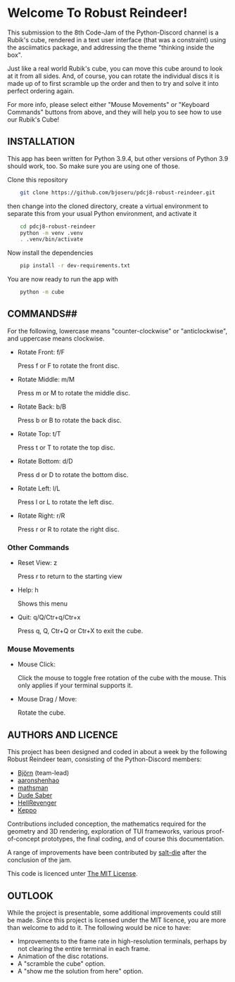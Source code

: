 # Welcome To Robust Reindeer! #

This submission to the 8th Code-Jam of the Python-Discord channel is a
Rubik's cube, rendered in a text user interface (that was a
constraint) using the asciimatics package, and addressing the theme
"thinking inside the box".

Just like a real world Rubik's cube, you can move this cube around to
look at it from all sides. And, of course, you can rotate the
individual discs it is made up of to first scramble up the order and
then to try and solve it into perfect ordering again.

For more info, please select either "Mouse Movements" or "Keyboard
Commands" buttons from above, and they will help you to see how to use
our Rubik's Cube!

## INSTALLATION

This app has been written for Python 3.9.4, but other versions of
Python 3.9 should work, too. So make sure you are using one of those.

Clone this repository

``` bash
    git clone https://github.com/bjoseru/pdcj8-robust-reindeer.git
```

then change into the cloned directory, create a virtual environment to
separate this from your usual Python environment, and activate it

``` bash
    cd pdcj8-robust-reindeer
    python -m venv .venv
    . .venv/bin/activate
```

Now install the dependencies
``` bash
    pip install -r dev-requirements.txt
```

You are now ready to run the app with
``` bash
    python -m cube
```

## COMMANDS##

For the following, lowercase means "counter-clockwise" or
"anticlockwise", and uppercase means clockwise.

- Rotate Front: f/F

    Press f or F to rotate the front disc.

- Rotate Middle: m/M

    Press m or M to rotate the middle disc.

- Rotate Back: b/B

    Press b or B to rotate the back disc.

- Rotate Top: t/T

    Press t or T to rotate the top disc.

- Rotate Bottom: d/D

    Press d or D to rotate the bottom disc.

- Rotate Left: l/L

    Press l or L to rotate the left disc.

- Rotate Right: r/R

    Press r or R to rotate the right disc.

### Other Commands ###

- Reset View: z

    Press r to return to the starting view

- Help: h

    Shows this menu

- Quit: q/Q/Ctr+q/Ctr+x

    Press q, Q, Ctr+Q or Ctr+X to exit the cube.

### Mouse Movements ###

- Mouse Click:

    Click the mouse to toggle free rotation of the cube with the
    mouse. This only applies if your terminal supports it.

- Mouse Drag / Move:

    Rotate the cube.

## AUTHORS AND LICENCE ##

This project has been designed and coded in about a week by the
following Robust Reindeer team, consisting of the Python-Discord
members:

- [Björn](https://github.com/bjoseru) (team-lead)
- [aaronshenhao](https://github.com/aaronshenhao)
- [mathsman](https://github.com/mathsman5133)
- [Dude Saber](https://github.com/clllllllllc)
- [HellRevenger](https://github.com/reply7251)
- [Keppo](https://github.com/fauortiz)

Contributions included conception, the mathematics required for the
geometry and 3D rendering, exploration of TUI frameworks, various
proof-of-concept prototypes, the final coding, and of course this
documentation.

A range of improvements have been contributed by
[salt-die](https://github.com/salt-die) after the conclusion of the
jam.

This code is licenced unter [The MIT License](https://opensource.org/licenses/MIT).

## OUTLOOK ##

While the project is presentable, some additional improvements could
still be made. Since this project is licensed under the MIT licence,
you are more than welcome to add to it. The following would be nice to
have:

- Improvements to the frame rate in high-resolution terminals, perhaps
  by not clearing the entire terminal in each frame.
- Animation of the disc rotations.
- A "scramble the cube" option.
- A "show me the solution from here" option.
